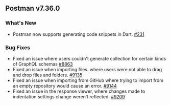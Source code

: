 ## Postman v7.36.0

### What's New
* Postman now supports generating code snippets in Dart. 
[#231](https://github.com/postmanlabs/postman-code-generators/issues/231)

### Bug Fixes
* Fixed an issue where users couldn't generate collection for certain kinds of GraphQL schemas
[#8863](https://github.com/postmanlabs/postman-app-support/issues/8863)
* Fixed an issue when importing files. where users were not able to drag and drop files and folders. 
[#9135](https://github.com/postmanlabs/postman-app-support/issues/9135)
* Fixed an issue when importing from GitHub where trying to import from an empty repository would cause an error. 
[#9144](https://github.com/postmanlabs/postman-app-support/issues/9144)
* Fixed an issue in the response viewer, where changes made to indentation settings change weren’t reflected. 
[#9209](https://github.com/postmanlabs/postman-app-support/issues/9209)
